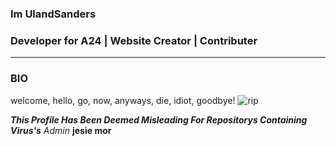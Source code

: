 ###  Im UlandSanders
### Developer for A24 | Website Creator | Contributer
-------------------------------------------------

### BIO
welcome, hello, go, now, anyways, die, idiot, goodbye!
![rip](https://th.bing.com/th/id/R4a9e0114a81d72c87515d391268f848f?rik=BhyDHg8BO%2fg%2bcw&riu=http%3a%2f%2fwww.htxt.co.za%2fwp-content%2fuploads%2f2015%2f05%2fImage.jpg&ehk=OZklnFEYm%2fs5VnR7zGichqC0Gn5iokz8o6ekpC%2bESK0%3d&risl=&pid=ImgRaw)

***This Profile Has Been Deemed Misleading For Repositorys Containing Virus's*** *Admin* **jesie mor**
